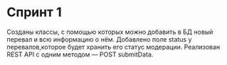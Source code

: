 # Спринт 1
Созданы классы, с помощью которых можно добавить в БД новый перевал и всю информацию о нём.
Добавлено поле status у перевалов,которое будет хранить его статус модерации. 
Реализован REST API c одним методом — POST submitData.
